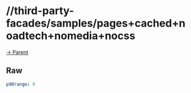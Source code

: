 
# //third-party-facades/samples/pages+cached+noadtech+nomedia+nocss

[→ Parent](../..)


## Raw


```yaml
p90range: 0

```


